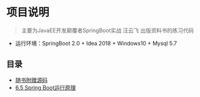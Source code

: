 # 项目说明
> 主要为JavaEE开发颠覆者SpringBoot实战 汪云飞 出版资料书的练习代码

- 运行环境：SpringBoot 2.0 + Idea 2018 + Windows10 + Mysql 5.7

## 目录

- [随书附赠源码](./SourceCode)
- [6.5 Spring Boot运行原理](./ch6_5)